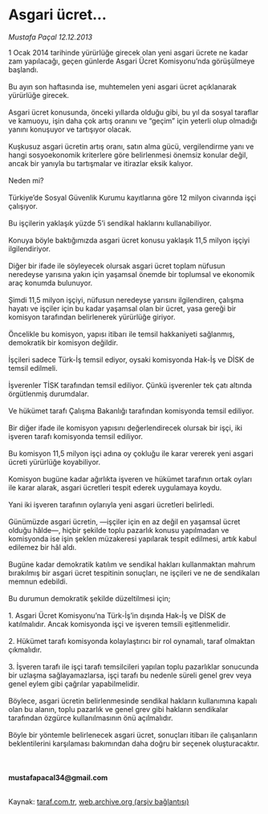 # Asgari ücret...

*Mustafa Paçal 12.12.2013*

<div class="yazi">1 Ocak 2014 tarihinde yürürlüğe girecek olan yeni asgari ücrete ne kadar zam yapılacağı, geçen günlerde Asgari Ücret Komisyonu’nda görüşülmeye başlandı.<br/><br/>Bu ayın son haftasında ise, muhtemelen yeni asgari ücret açıklanarak yürürlüğe girecek.<br/><br/>Asgari ücret konusunda, önceki yıllarda olduğu gibi, bu yıl da sosyal taraflar ve kamuoyu, işin daha çok artış oranını ve “geçim” için yeterli olup olmadığı yanını konuşuyor ve tartışıyor olacak.<br/><br/>Kuşkusuz asgari ücretin artış oranı, satın alma gücü, vergilendirme yanı ve hangi sosyoekonomik kriterlere göre belirlenmesi önemsiz konular değil, ancak bir yanıyla bu tartışmalar ve itirazlar eksik kalıyor.<br/><br/>Neden mi?<br/><br/>Türkiye’de Sosyal Güvenlik Kurumu kayıtlarına göre 12 milyon civarında işçi çalışıyor.<br/><br/>Bu işçilerin yaklaşık yüzde 5’i sendikal haklarını kullanabiliyor.<br/><br/>Konuya böyle baktığımızda asgari ücret konusu yaklaşık 11,5 milyon işçiyi ilgilendiriyor.<br/><br/>Diğer bir ifade ile söyleyecek olursak asgari ücret toplam nüfusun neredeyse yarısına yakın için yaşamsal önemde bir toplumsal ve ekonomik araç konumda bulunuyor.<br/><br/>Şimdi 11,5 milyon işçiyi, nüfusun neredeyse yarısını ilgilendiren, çalışma hayatı ve işçiler için bu kadar yaşamsal olan bir ücret, yasa gereği bir komisyon tarafından belirlenerek yürürlüğe giriyor.<br/><br/>Öncelikle bu komisyon, yapısı itibarı ile temsil hakkaniyeti sağlanmış, demokratik bir komisyon değildir.<br/><br/>İşçileri sadece Türk-İş temsil ediyor, oysaki komisyonda Hak-İş ve DİSK de temsil edilmeli.<br/><br/>İşverenler TİSK tarafından temsil ediliyor. Çünkü işverenler tek çatı altında örgütlenmiş durumdalar.<br/><br/>Ve hükümet tarafı Çalışma Bakanlığı tarafından komisyonda temsil ediliyor.<br/><br/>Bir diğer ifade ile komisyon yapısını değerlendirecek olursak bir işçi, iki işveren tarafı komisyonda temsil ediliyor.<br/><br/>Bu komisyon 11,5 milyon işçi adına oy çokluğu ile karar vererek yeni asgari ücreti yürürlüğe koyabiliyor.<br/><br/>Komisyon bugüne kadar ağırlıkta işveren ve hükümet tarafının ortak oyları ile karar alarak, asgari ücretleri tespit ederek uygulamaya koydu.<br/><br/>Yani iki işveren tarafının oylarıyla yeni asgari ücretleri belirledi.<br/><br/>Günümüzde asgari ücretin, —işçiler için en az değil en yaşamsal ücret olduğu hâlde—, hiçbir şekilde toplu pazarlık konusu yapılmadan ve komisyonda ise işin şeklen müzakeresi yapılarak tespit edilmesi, artık kabul edilemez bir hâl aldı.<br/><br/>Bugüne kadar demokratik katılım ve sendikal hakları kullanmaktan mahrum bırakılmış bir asgari ücret tespitinin sonuçları, ne işçileri ve ne de sendikaları memnun edebildi.<br/><br/>Bu durumun demokratik şekilde düzeltilmesi için;<br/><br/>1. Asgari Ücret Komisyonu’na Türk-İş’in dışında Hak-İş ve DİSK de katılmalıdır. Ancak komisyonda işçi ve işveren temsili eşitlenmelidir.<br/><br/>2. Hükümet tarafı komisyonda kolaylaştırıcı bir rol oynamalı, taraf olmaktan çıkmalıdır.<br/><br/>3. İşveren tarafı ile işçi tarafı temsilcileri yapılan toplu pazarlıklar sonucunda bir uzlaşma sağlayamazlarsa, işçi tarafı bu nedenle süreli genel grev veya genel eylem gibi çağrılar yapabilmelidir.<br/><br/>Böylece, asgari ücretin belirlenmesinde sendikal hakların kullanımına kapalı olan bu alanın, toplu pazarlık ve genel grev gibi hakların sendikalar tarafından özgürce kullanılmasının önü açılmalıdır.<br/><br/>Böyle bir yöntemle belirlenecek asgari ücret, sonuçları itibarı ile çalışanların beklentilerini karşılaması bakımından daha doğru bir seçenek oluşturacaktır.<br/><br/><br/><b><br/>mustafapacal34@gmail.com</b><br/><br/>
</div>

Kaynak: [taraf.com.tr](http://www.taraf.com.tr:80/mustafa-pacal/makale-asgari-ucret.htm), [web.archive.org (arşiv bağlantısı)](http://web.archive.org/web/20131213221123/http://www.taraf.com.tr:80/mustafa-pacal/makale-asgari-ucret.htm)

